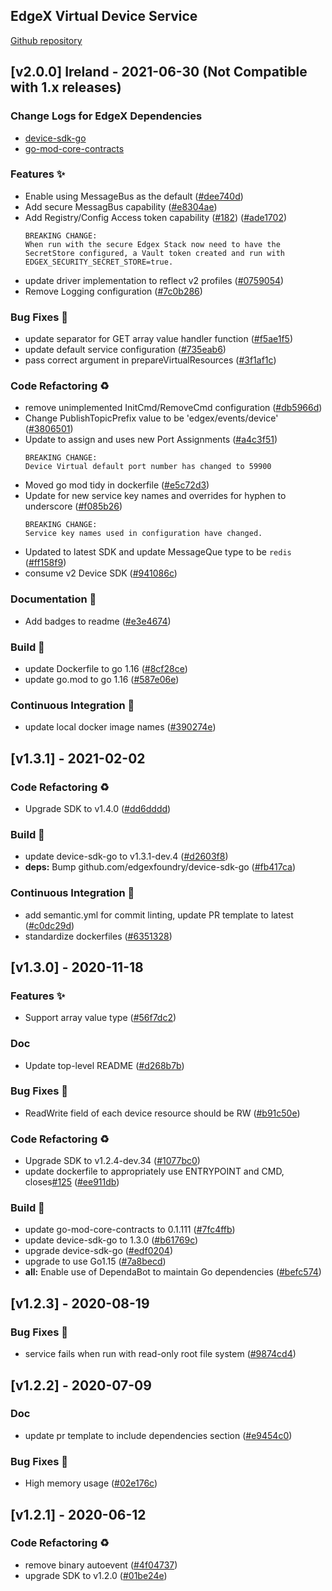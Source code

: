 
<a name="EdgeX Virtual Device Service (found in device-virtual-go) Changelog"></a>
## EdgeX Virtual Device Service
[Github repository](https://github.com/edgexfoundry/device-virtual-go)

## [v2.0.0] Ireland - 2021-06-30  (Not Compatible with 1.x releases)
### Change Logs for EdgeX Dependencies
- [device-sdk-go](https://github.com/edgexfoundry/device-sdk-go/blob/v2.0.0/CHANGELOG.md)
- [go-mod-core-contracts](https://github.com/edgexfoundry/go-mod-core-contracts/blob/v2.0.0/CHANGELOG.md)

### Features ✨
- Enable using MessageBus as the default ([#dee740d](https://github.com/edgexfoundry/device-virtual-go/commits/dee740d))
- Add secure MessagBus capability ([#e8304ae](https://github.com/edgexfoundry/device-virtual-go/commits/e8304ae))
- Add Registry/Config Access token capability ([#182](https://github.com/edgexfoundry/device-virtual-go/issues/182)) ([#ade1702](https://github.com/edgexfoundry/device-virtual-go/commits/ade1702))
    ```
    BREAKING CHANGE:
    When run with the secure Edgex Stack now need to have the SecretStore configured, a Vault token created and run with EDGEX_SECURITY_SECRET_STORE=true.
    ```
- update driver implementation to reflect v2 profiles ([#0759054](https://github.com/edgexfoundry/device-virtual-go/commits/0759054))
- Remove Logging configuration ([#7c0b286](https://github.com/edgexfoundry/device-virtual-go/commits/7c0b286))
### Bug Fixes 🐛
- update separator for GET array value handler function ([#f5ae1f5](https://github.com/edgexfoundry/device-virtual-go/commits/f5ae1f5))
- update default service configuration ([#735eab6](https://github.com/edgexfoundry/device-virtual-go/commits/735eab6))
- pass correct argument in prepareVirtualResources ([#3f1af1c](https://github.com/edgexfoundry/device-virtual-go/commits/3f1af1c))
### Code Refactoring ♻
- remove unimplemented InitCmd/RemoveCmd configuration ([#db5966d](https://github.com/edgexfoundry/device-virtual-go/commits/db5966d))
- Change PublishTopicPrefix value to be 'edgex/events/device' ([#3806501](https://github.com/edgexfoundry/device-virtual-go/commits/3806501))
- Update to assign and uses new Port Assignments ([#a4c3f51](https://github.com/edgexfoundry/device-virtual-go/commits/a4c3f51))
    ```
    BREAKING CHANGE:
    Device Virtual default port number has changed to 59900
    ```
- Moved go mod tidy in dockerfile ([#e5c72d3](https://github.com/edgexfoundry/device-virtual-go/commits/e5c72d3))
- Update for new service key names and overrides for hyphen to underscore ([#f085b26](https://github.com/edgexfoundry/device-virtual-go/commits/f085b26))
    ```
    BREAKING CHANGE:
    Service key names used in configuration have changed.
    ```
- Updated to latest SDK and update MessageQue type to be `redis` ([#ff158f9](https://github.com/edgexfoundry/device-virtual-go/commits/ff158f9))
- consume v2 Device SDK ([#941086c](https://github.com/edgexfoundry/device-virtual-go/commits/941086c))
### Documentation 📖
- Add badges to readme ([#e3e4674](https://github.com/edgexfoundry/device-virtual-go/commits/e3e4674))
### Build 👷
- update Dockerfile to go 1.16 ([#8cf28ce](https://github.com/edgexfoundry/device-virtual-go/commits/8cf28ce))
- update go.mod to go 1.16 ([#587e06e](https://github.com/edgexfoundry/device-virtual-go/commits/587e06e))
### Continuous Integration 🔄
- update local docker image names ([#390274e](https://github.com/edgexfoundry/device-virtual-go/commits/390274e))

<a name="v1.3.1"></a>
## [v1.3.1] - 2021-02-02
### Code Refactoring ♻
- Upgrade SDK to v1.4.0 ([#dd6dddd](https://github.com/edgexfoundry/device-virtual-go/commits/dd6dddd))
### Build 👷
- update device-sdk-go to v1.3.1-dev.4 ([#d2603f8](https://github.com/edgexfoundry/device-virtual-go/commits/d2603f8))
- **deps:** Bump github.com/edgexfoundry/device-sdk-go ([#fb417ca](https://github.com/edgexfoundry/device-virtual-go/commits/fb417ca))
### Continuous Integration 🔄
- add semantic.yml for commit linting, update PR template to latest ([#c0dc29d](https://github.com/edgexfoundry/device-virtual-go/commits/c0dc29d))
- standardize dockerfiles ([#6351328](https://github.com/edgexfoundry/device-virtual-go/commits/6351328))

<a name="v1.3.0"></a>
## [v1.3.0] - 2020-11-18
### Features ✨
- Support array value type ([#56f7dc2](https://github.com/edgexfoundry/device-virtual-go/commits/56f7dc2))
### Doc
- Update top-level README ([#d268b7b](https://github.com/edgexfoundry/device-virtual-go/commits/d268b7b))
### Bug Fixes 🐛
- ReadWrite field of each device resource should be RW ([#b91c50e](https://github.com/edgexfoundry/device-virtual-go/commits/b91c50e))
### Code Refactoring ♻
- Upgrade SDK to v1.2.4-dev.34 ([#1077bc0](https://github.com/edgexfoundry/device-virtual-go/commits/1077bc0))
- update dockerfile to appropriately use ENTRYPOINT and CMD, closes[#125](https://github.com/edgexfoundry/device-virtual-go/issues/125) ([#ee911db](https://github.com/edgexfoundry/device-virtual-go/commits/ee911db))
### Build 👷
- update go-mod-core-contracts to 0.1.111 ([#7fc4ffb](https://github.com/edgexfoundry/device-virtual-go/commits/7fc4ffb))
- update device-sdk-go to 1.3.0 ([#b61769c](https://github.com/edgexfoundry/device-virtual-go/commits/b61769c))
- upgrade device-sdk-go ([#edf0204](https://github.com/edgexfoundry/device-virtual-go/commits/edf0204))
- upgrade to use Go1.15 ([#7a8becd](https://github.com/edgexfoundry/device-virtual-go/commits/7a8becd))
- **all:** Enable use of DependaBot to maintain Go dependencies ([#befc574](https://github.com/edgexfoundry/device-virtual-go/commits/befc574))

<a name="v1.2.3"></a>
## [v1.2.3] - 2020-08-19
### Bug Fixes 🐛
- service fails when run with read-only root file system ([#9874cd4](https://github.com/edgexfoundry/device-virtual-go/commits/9874cd4))

<a name="v1.2.2"></a>
## [v1.2.2] - 2020-07-09
### Doc
- update pr template to include dependencies section ([#e9454c0](https://github.com/edgexfoundry/device-virtual-go/commits/e9454c0))
### Bug Fixes 🐛
- High memory usage ([#02e176c](https://github.com/edgexfoundry/device-virtual-go/commits/02e176c))

<a name="v1.2.1"></a>
## [v1.2.1] - 2020-06-12
### Code Refactoring ♻
- remove binary autoevent ([#4f04737](https://github.com/edgexfoundry/device-virtual-go/commits/4f04737))
- upgrade SDK to v1.2.0 ([#01be24e](https://github.com/edgexfoundry/device-virtual-go/commits/01be24e))
